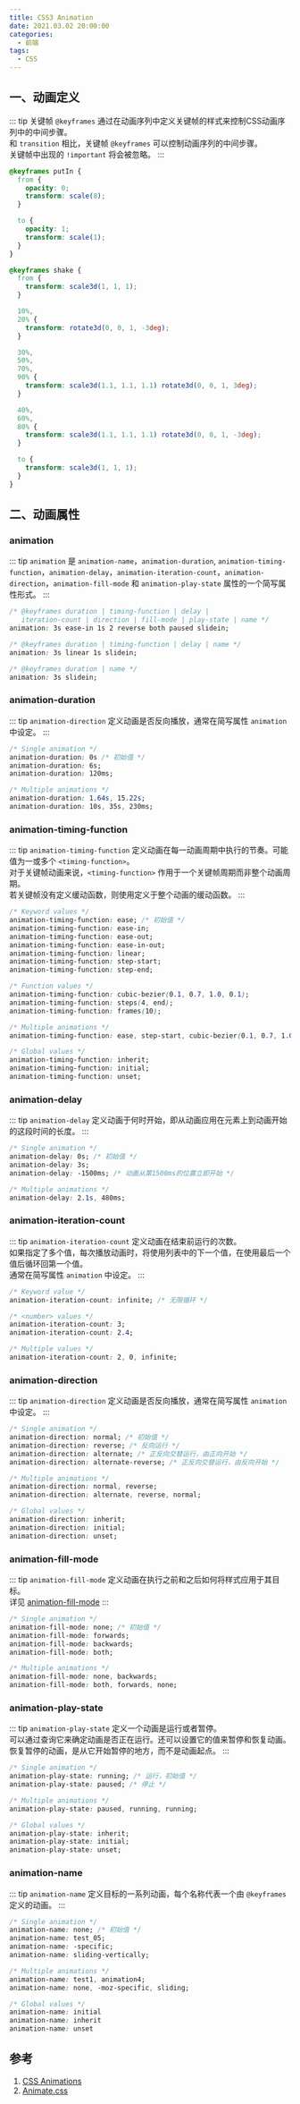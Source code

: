 ```yaml
---
title: CSS3 Animation
date: 2021.03.02 20:00:00
categories:
  - 前端
tags:
  - CSS
---
```


## 一、动画定义
::: tip
关键帧 `@keyframes` 通过在动画序列中定义关键帧的样式来控制CSS动画序列中的中间步骤。<br/>
和 `transition` 相比，关键帧 `@keyframes` 可以控制动画序列的中间步骤。<br/>
关键帧中出现的 `!important` 将会被忽略。
:::

```css
@keyframes putIn {
  from {
    opacity: 0;
    transform: scale(8);
  }

  to {
    opacity: 1;
    transform: scale(1);
  }
}

@keyframes shake {
  from {
    transform: scale3d(1, 1, 1);
  }

  10%,
  20% {
    transform: rotate3d(0, 0, 1, -3deg);
  }

  30%,
  50%,
  70%,
  90% {
    transform: scale3d(1.1, 1.1, 1.1) rotate3d(0, 0, 1, 3deg);
  }

  40%,
  60%,
  80% {
    transform: scale3d(1.1, 1.1, 1.1) rotate3d(0, 0, 1, -3deg);
  }

  to {
    transform: scale3d(1, 1, 1);
  }
}
```

## 二、动画属性

### animation

::: tip
`animation` 是 `animation-name`，`animation-duration`, `animation-timing-function`，`animation-delay`，`animation-iteration-count`，`animation-direction`，`animation-fill-mode` 和 `animation-play-state` 属性的一个简写属性形式。
:::

```css
/* @keyframes duration | timing-function | delay |
   iteration-count | direction | fill-mode | play-state | name */
animation: 3s ease-in 1s 2 reverse both paused slidein;

/* @keyframes duration | timing-function | delay | name */
animation: 3s linear 1s slidein;

/* @keyframes duration | name */
animation: 3s slidein;
```

### animation-duration

::: tip
`animation-direction` 定义动画是否反向播放，通常在简写属性 `animation` 中设定。
:::

```css
/* Single animation */
animation-duration: 0s /* 初始值 */
animation-duration: 6s;
animation-duration: 120ms;

/* Multiple animations */
animation-duration: 1.64s, 15.22s;
animation-duration: 10s, 35s, 230ms;
```

### animation-timing-function

::: tip
`animation-timing-function` 定义动画在每一动画周期中执行的节奏。可能值为一或多个 `<timing-function>`。<br/>
对于关键帧动画来说，`<timing-function>` 作用于一个关键帧周期而非整个动画周期。<br/>
若关键帧没有定义缓动函数，则使用定义于整个动画的缓动函数。
:::

```css
/* Keyword values */
animation-timing-function: ease; /* 初始值 */
animation-timing-function: ease-in;
animation-timing-function: ease-out;
animation-timing-function: ease-in-out;
animation-timing-function: linear;
animation-timing-function: step-start;
animation-timing-function: step-end;

/* Function values */
animation-timing-function: cubic-bezier(0.1, 0.7, 1.0, 0.1);
animation-timing-function: steps(4, end);
animation-timing-function: frames(10);

/* Multiple animations */
animation-timing-function: ease, step-start, cubic-bezier(0.1, 0.7, 1.0, 0.1);

/* Global values */
animation-timing-function: inherit;
animation-timing-function: initial;
animation-timing-function: unset;
```

### animation-delay

::: tip
`animation-delay` 定义动画于何时开始，即从动画应用在元素上到动画开始的这段时间的长度。
:::

```css
/* Single animation */
animation-delay: 0s; /* 初始值 */
animation-delay: 3s;
animation-delay: -1500ms; /* 动画从第1500ms的位置立即开始 */

/* Multiple animations */
animation-delay: 2.1s, 480ms;
```

### animation-iteration-count

::: tip
`animation-iteration-count` 定义动画在结束前运行的次数。<br/>
如果指定了多个值，每次播放动画时，将使用列表中的下一个值，在使用最后一个值后循环回第一个值。<br/>
通常在简写属性 `animation` 中设定。
:::

```css
/* Keyword value */
animation-iteration-count: infinite; /* 无限循环 */

/* <number> values */
animation-iteration-count: 3;
animation-iteration-count: 2.4;

/* Multiple values */
animation-iteration-count: 2, 0, infinite;
```

### animation-direction

::: tip
`animation-direction` 定义动画是否反向播放，通常在简写属性 `animation` 中设定。
:::

```css
/* Single animation */
animation-direction: normal; /* 初始值 */
animation-direction: reverse; /* 反向运行 */
animation-direction: alternate; /* 正反向交替运行，由正向开始 */
animation-direction: alternate-reverse; /* 正反向交替运行，由反向开始 */

/* Multiple animations */
animation-direction: normal, reverse;
animation-direction: alternate, reverse, normal;

/* Global values */
animation-direction: inherit;
animation-direction: initial;
animation-direction: unset;
```

### animation-fill-mode
::: tip
`animation-fill-mode` 定义动画在执行之前和之后如何将样式应用于其目标。<br/>
详见 [animation-fill-mode](https://developer.mozilla.org/zh-CN/docs/Web/CSS/animation-fill-mode)
:::

```css
/* Single animation */
animation-fill-mode: none; /* 初始值 */
animation-fill-mode: forwards;
animation-fill-mode: backwards;
animation-fill-mode: both;

/* Multiple animations */
animation-fill-mode: none, backwards;
animation-fill-mode: both, forwards, none;
```

### animation-play-state

::: tip
`animation-play-state` 定义一个动画是运行或者暂停。<br/>
可以通过查询它来确定动画是否正在运行。还可以设置它的值来暂停和恢复动画。<br/>
恢复暂停的动画，是从它开始暂停的地方，而不是动画起点。
:::
```css
/* Single animation */
animation-play-state: running; /* 运行，初始值 */
animation-play-state: paused; /* 停止 */

/* Multiple animations */
animation-play-state: paused, running, running;

/* Global values */
animation-play-state: inherit;
animation-play-state: initial;
animation-play-state: unset;
```

### animation-name
::: tip
`animation-name` 定义目标的一系列动画，每个名称代表一个由 `@keyframes` 定义的动画。
:::

```css
/* Single animation */
animation-name: none; /* 初始值 */
animation-name: test_05;
animation-name: -specific;
animation-name: sliding-vertically;

/* Multiple animations */
animation-name: test1, animation4;
animation-name: none, -moz-specific, sliding;

/* Global values */
animation-name: initial
animation-name: inherit
animation-name: unset
```

## 参考
1. [CSS Animations](https://developer.mozilla.org/zh-CN/docs/Web/CSS/CSS_Animations)
2. [Animate.css](https://animate.style/)